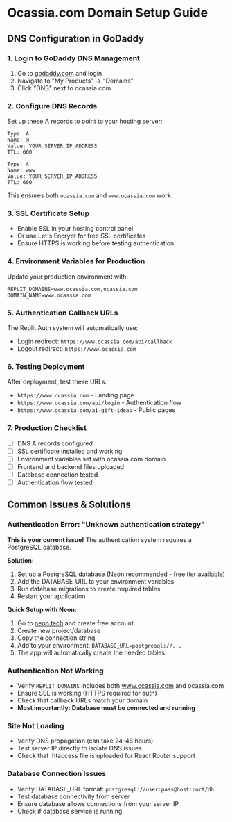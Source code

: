 # Ocassia.com Domain Setup Guide

## DNS Configuration in GoDaddy

### 1. Login to GoDaddy DNS Management
1. Go to [godaddy.com](https://godaddy.com) and login
2. Navigate to "My Products" → "Domains"
3. Click "DNS" next to ocassia.com

### 2. Configure DNS Records
Set up these A records to point to your hosting server:

```
Type: A
Name: @
Value: YOUR_SERVER_IP_ADDRESS
TTL: 600

Type: A  
Name: www
Value: YOUR_SERVER_IP_ADDRESS
TTL: 600
```

This ensures both `ocassia.com` and `www.ocassia.com` work.

### 3. SSL Certificate Setup
- Enable SSL in your hosting control panel
- Or use Let's Encrypt for free SSL certificates
- Ensure HTTPS is working before testing authentication

### 4. Environment Variables for Production
Update your production environment with:

```env
REPLIT_DOMAINS=www.ocassia.com,ocassia.com
DOMAIN_NAME=www.ocassia.com
```

### 5. Authentication Callback URLs
The Replit Auth system will automatically use:
- Login redirect: `https://www.ocassia.com/api/callback`
- Logout redirect: `https://www.ocassia.com`

### 6. Testing Deployment
After deployment, test these URLs:
- `https://www.ocassia.com` - Landing page
- `https://www.ocassia.com/api/login` - Authentication flow
- `https://www.ocassia.com/ai-gift-ideas` - Public pages

### 7. Production Checklist
- [ ] DNS A records configured
- [ ] SSL certificate installed and working
- [ ] Environment variables set with ocassia.com domain
- [ ] Frontend and backend files uploaded
- [ ] Database connection tested
- [ ] Authentication flow tested

## Common Issues & Solutions

### Authentication Error: "Unknown authentication strategy"
**This is your current issue!** The authentication system requires a PostgreSQL database.

**Solution:**
1. Set up a PostgreSQL database (Neon recommended - free tier available)
2. Add the DATABASE_URL to your environment variables
3. Run database migrations to create required tables
4. Restart your application

**Quick Setup with Neon:**
1. Go to [neon.tech](https://neon.tech) and create free account
2. Create new project/database
3. Copy the connection string
4. Add to your environment: `DATABASE_URL=postgresql://...`
5. The app will automatically create the needed tables

### Authentication Not Working
- Verify `REPLIT_DOMAINS` includes both www.ocassia.com and ocassia.com
- Ensure SSL is working (HTTPS required for auth)
- Check that callback URLs match your domain
- **Most importantly: Database must be connected and running**

### Site Not Loading
- Verify DNS propagation (can take 24-48 hours)
- Test server IP directly to isolate DNS issues
- Check that .htaccess file is uploaded for React Router support

### Database Connection Issues
- Verify DATABASE_URL format: `postgresql://user:pass@host:port/db`
- Test database connectivity from server
- Ensure database allows connections from your server IP
- Check if database service is running